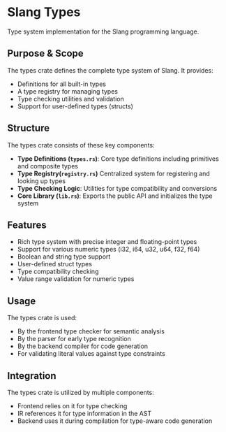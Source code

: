 # Slang Types

Type system implementation for the Slang programming language.

## Purpose & Scope

The types crate defines the complete type system of Slang. It provides:

- Definitions for all built-in types
- A type registry for managing types
- Type checking utilities and validation
- Support for user-defined types (structs)

## Structure

The types crate consists of these key components:

- **Type Definitions (`types.rs`)**: Core type definitions including primitives and composite types
- **Type Registry(`registry.rs`)** Centralized system for registering and looking up types
- **Type Checking Logic**: Utilities for type compatibility and conversions
- **Core Library (`lib.rs`)**: Exports the public API and initializes the type system

## Features

- Rich type system with precise integer and floating-point types
- Support for various numeric types (i32, i64, u32, u64, f32, f64)
- Boolean and string type support
- User-defined struct types
- Type compatibility checking
- Value range validation for numeric types

## Usage

The types crate is used:

- By the frontend type checker for semantic analysis
- By the parser for early type recognition
- By the backend compiler for code generation
- For validating literal values against type constraints

## Integration

The types crate is utilized by multiple components:

- Frontend relies on it for type checking
- IR references it for type information in the AST
- Backend uses it during compilation for type-aware code generation
